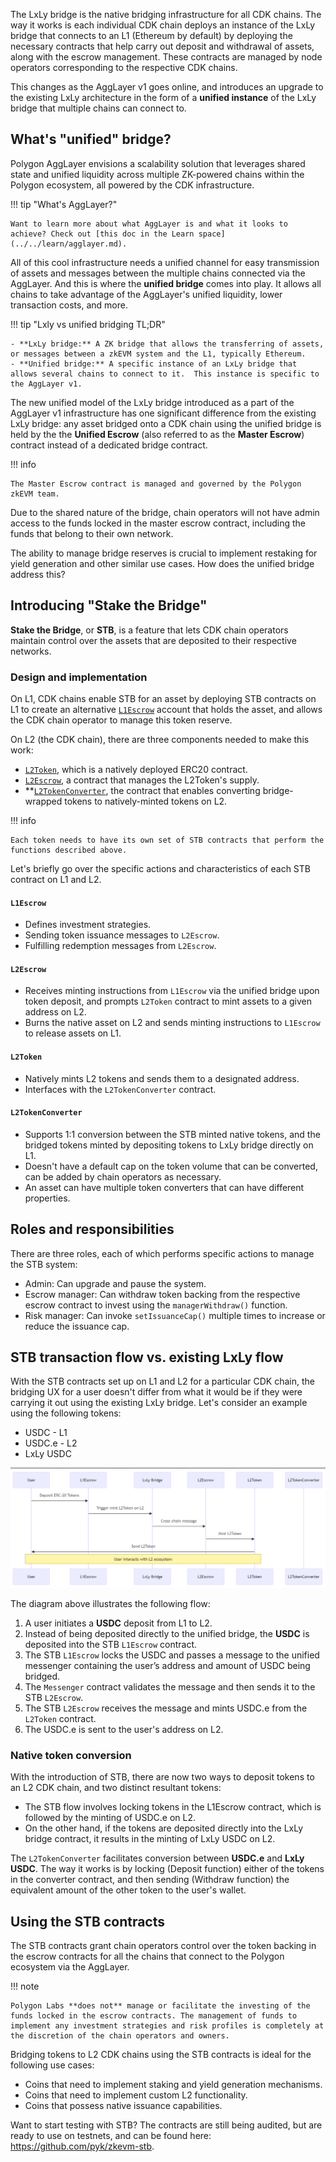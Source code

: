 The LxLy bridge is the native bridging infrastructure for all CDK chains. The way it works is each individual CDK chain deploys an instance of the LxLy bridge that connects to an L1 (Ethereum by default) by deploying the necessary contracts that help carry out deposit and withdrawal of assets, along with the escrow management. These contracts are managed by node operators corresponding to the respective CDK chains.

This changes as the AggLayer v1 goes online, and introduces an upgrade to the existing LxLy architecture in the form of a **unified instance** of the LxLy bridge that multiple chains can connect to.

## What's "unified" bridge?

Polygon AggLayer envisions a scalability solution that leverages shared state and unified liquidity across multiple ZK-powered chains within the Polygon ecosystem, all powered by the CDK infrastructure.

!!! tip "What's AggLayer?"

    Want to learn more about what AggLayer is and what it looks to achieve? Check out [this doc in the Learn space](../../learn/agglayer.md).

All of this cool infrastructure needs a unified channel for easy transmission of assets and messages between the multiple chains connected via the AggLayer. And this is where the **unified bridge** comes into play. It allows all chains to take advantage of the AggLayer's unified liquidity, lower transaction costs, and more.

!!! tip "Lxly vs unified bridging TL;DR"

    - **LxLy bridge:** A ZK bridge that allows the transferring of assets, or messages between a zkEVM system and the L1, typically Ethereum.
    - **Unified bridge:** A specific instance of an LxLy bridge that allows several chains to connect to it.  This instance is specific to the AggLayer v1.  

The new unified model of the LxLy bridge introduced as a part of the AggLayer v1 infrastructure has one significant difference from the existing LxLy bridge: any asset bridged onto a CDK chain using the unified bridge is held by the the **Unified Escrow** (also referred to as the **Master Escrow**) contract instead of a dedicated bridge contract.

!!! info

    The Master Escrow contract is managed and governed by the Polygon zkEVM team.

Due to the shared nature of the bridge, chain operators will not have admin access to the funds locked in the master escrow contract, including the funds that belong to their own network. 

The ability to manage bridge reserves is crucial to implement restaking for yield generation and other similar use cases. How does the unified bridge address this?

## Introducing "Stake the Bridge"

**Stake the Bridge**, or **STB**, is a feature that lets CDK chain operators maintain control over the assets that are deposited to their respective networks.

### Design and implementation

On L1, CDK chains enable STB for an asset by deploying STB contracts on L1 to create an alternative [`L1Escrow`](https://github.com/pyk/zkevm-stb/blob/main/src/L1Escrow.sol) account that holds the asset, and allows the CDK chain operator to manage this token reserve.

On L2 (the CDK chain), there are three components needed to make this work:

- [`L2Token`](https://github.com/pyk/zkevm-stb/blob/main/src/L2Token.sol), which is a natively deployed ERC20 contract.
- [`L2Escrow`](https://github.com/pyk/zkevm-stb/blob/main/src/L2Escrow.sol), a contract that manages the L2Token's supply.
- **[`L2TokenConverter`](https://github.com/pyk/zkevm-stb/blob/main/src/L2TokenConverter.sol), the contract that enables converting bridge-wrapped tokens to natively-minted tokens on L2.

!!! info

    Each token needs to have its own set of STB contracts that perform the functions described above.

Let's briefly go over the specific actions and characteristics of each STB contract on L1 and L2.

#### `L1Escrow`

- Defines investment strategies.
- Sending token issuance messages to `L2Escrow`.
- Fulfilling redemption messages from `L2Escrow`.

#### `L2Escrow`

- Receives minting instructions from `L1Escrow` via the unified bridge upon token deposit, and prompts `L2Token` contract to mint assets to a given address on L2.
- Burns the native asset on L2 and sends minting instructions to `L1Escrow` to release assets on L1.


#### `L2Token`

- Natively mints L2 tokens and sends them to a designated address.
- Interfaces with the `L2TokenConverter` contract.

#### `L2TokenConverter`

- Supports 1:1 conversion between the STB minted native tokens, and the bridged tokens minted by depositing tokens to LxLy bridge directly on L1.
- Doesn't have a default cap on the token volume that can be converted, can be added by chain operators as necessary.
- An asset can have multiple token converters that can have different properties.

## Roles and responsibilities

There are three roles, each of which performs specific actions to manage the STB system:

- Admin: Can upgrade and pause the system.
- Escrow manager: Can withdraw token backing from the respective escrow contract to invest using the `managerWithdraw()` function.
- Risk manager: Can invoke `setIssuanceCap()` multiple times to increase or reduce the issuance cap.

## STB transaction flow vs. existing LxLy flow

With the STB contracts set up on L1 and L2 for a particular CDK chain, the bridging UX for a user doesn't differ from what it would be if they were carrying it out using the existing LxLy bridge. Let's consider an example using the following tokens:

- USDC - L1
- USDC.e - L2
- LxLy USDC

![](../../img/cdk/stb-1.png)

The diagram above illustrates the following flow:

1. A user initiates a **USDC** deposit from L1 to L2.
2. Instead of being deposited directly to the unified bridge, the **USDC** is deposited into the STB `L1Escrow` contract.  
3. The STB `L1Escrow` locks the USDC and passes a message to the unified messenger containing the user’s address and amount of USDC being bridged.  
4. The `Messenger` contract validates the message and then sends it to the STB `L2Escrow`.    
5. The STB `L2Escrow` receives the message and mints USDC.e from the `L2Token` contract. 
6. The USDC.e is sent to the user's address on L2. 

### Native token conversion

With the introduction of STB, there are now two ways to deposit tokens to an L2 CDK chain, and two distinct resultant tokens:

- The STB flow involves locking tokens in the L1Escrow contract, which is followed by the minting of USDC.e on L2.
- On the other hand, if the tokens are deposited directly into the LxLy bridge contract, it results in the minting of LxLy USDC on L2.

The `L2TokenConverter` facilitates conversion between **USDC.e** and **LxLy USDC**. The way it works is by locking (Deposit function) either of the tokens in the converter contract, and then sending (Withdraw function) the equivalent amount of the other token to the user's wallet.

## Using the STB contracts

The STB contracts grant chain operators control over the token backing in the escrow contracts for all the chains that connect to the Polygon ecosystem via the AggLayer.

!!! note

    Polygon Labs **does not** manage or facilitate the investing of the funds locked in the escrow contracts. The management of funds to implement any investment strategies and risk profiles is completely at the discretion of the chain operators and owners.

Bridging tokens to L2 CDK chains using the STB contracts is ideal for the following use cases:

- Coins that need to implement staking and yield generation mechanisms.
- Coins that need to implement custom L2 functionality.
- Coins that possess native issuance capabilities.

Want to start testing with STB? The contracts are still being audited, but are ready to use on testnets, and can be found here: https://github.com/pyk/zkevm-stb. 